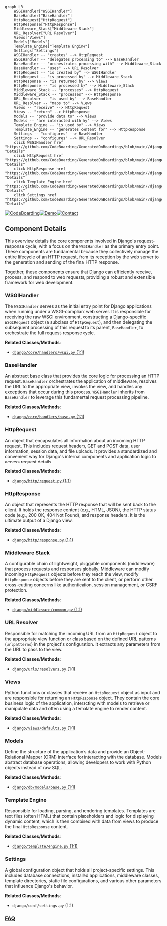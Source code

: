 ```mermaid
graph LR
    WSGIHandler["WSGIHandler"]
    BaseHandler["BaseHandler"]
    HttpRequest["HttpRequest"]
    HttpResponse["HttpResponse"]
    Middleware_Stack["Middleware Stack"]
    URL_Resolver["URL Resolver"]
    Views["Views"]
    Models["Models"]
    Template_Engine["Template Engine"]
    Settings["Settings"]
    WSGIHandler -- "creates" --> HttpRequest
    WSGIHandler -- "delegates processing to" --> BaseHandler
    BaseHandler -- "orchestrates processing with" --> Middleware_Stack
    BaseHandler -- "uses" --> URL_Resolver
    HttpRequest -- "is created by" --> WSGIHandler
    HttpRequest -- "is processed by" --> Middleware_Stack
    HttpResponse -- "is returned by" --> Views
    HttpResponse -- "is processed by" --> Middleware_Stack
    Middleware_Stack -- "processes" --> HttpRequest
    Middleware_Stack -- "processes" --> HttpResponse
    URL_Resolver -- "is used by" --> BaseHandler
    URL_Resolver -- "maps to" --> Views
    Views -- "receive" --> HttpRequest
    Views -- "return" --> HttpResponse
    Models -- "provide data to" --> Views
    Models -- "are interacted with by" --> Views
    Template_Engine -- "is used by" --> Views
    Template_Engine -- "generates content for" --> HttpResponse
    Settings -- "configures" --> BaseHandler
    Settings -- "configures" --> URL_Resolver
    click WSGIHandler href "https://github.com/CodeBoarding/GeneratedOnBoardings/blob/main//django/WSGIHandler.md" "Details"
    click HttpRequest href "https://github.com/CodeBoarding/GeneratedOnBoardings/blob/main//django/HttpRequest.md" "Details"
    click HttpResponse href "https://github.com/CodeBoarding/GeneratedOnBoardings/blob/main//django/HttpResponse.md" "Details"
    click Template_Engine href "https://github.com/CodeBoarding/GeneratedOnBoardings/blob/main//django/Template_Engine.md" "Details"
    click Settings href "https://github.com/CodeBoarding/GeneratedOnBoardings/blob/main//django/Settings.md" "Details"
```
[![CodeBoarding](https://img.shields.io/badge/Generated%20by-CodeBoarding-9cf?style=flat-square)](https://github.com/CodeBoarding/GeneratedOnBoardings)[![Demo](https://img.shields.io/badge/Try%20our-Demo-blue?style=flat-square)](https://www.codeboarding.org/demo)[![Contact](https://img.shields.io/badge/Contact%20us%20-%20contact@codeboarding.org-lightgrey?style=flat-square)](mailto:contact@codeboarding.org)

## Component Details

This overview details the core components involved in Django's request-response cycle, with a focus on the `WSGIHandler` as the primary entry point. These components are fundamental because they collectively manage the entire lifecycle of an HTTP request, from its reception by the web server to the generation and sending of the final HTTP response.

Together, these components ensure that Django can efficiently receive, process, and respond to web requests, providing a robust and extensible framework for web development.

### WSGIHandler
The `WSGIHandler` serves as the initial entry point for Django applications when running under a WSGI-compliant web server. It is responsible for receiving the raw WSGI environment, constructing a Django-specific `WSGIRequest` object (a subclass of `HttpRequest`), and then delegating the subsequent processing of this request to its parent, `BaseHandler`, to orchestrate the full request-response cycle.


**Related Classes/Methods**:

- <a href="https://github.com/django/django/blob/master/django/core/handlers/wsgi.py#L1-L1" target="_blank" rel="noopener noreferrer">`django/core/handlers/wsgi.py` (1:1)</a>


### BaseHandler
An abstract base class that provides the core logic for processing an HTTP request. `BaseHandler` orchestrates the application of middleware, resolves the URL to the appropriate view, invokes the view, and handles any exceptions that occur during this process. `WSGIHandler` inherits from `BaseHandler` to leverage this fundamental request processing pipeline.


**Related Classes/Methods**:

- <a href="https://github.com/django/django/blob/master/django/core/handlers/base.py#L1-L1" target="_blank" rel="noopener noreferrer">`django/core/handlers/base.py` (1:1)</a>


### HttpRequest
An object that encapsulates all information about an incoming HTTP request. This includes request headers, GET and POST data, user information, session data, and file uploads. It provides a standardized and convenient way for Django's internal components and application logic to access request details.


**Related Classes/Methods**:

- <a href="https://github.com/django/django/blob/master/django/http/request.py#L1-L1" target="_blank" rel="noopener noreferrer">`django/http/request.py` (1:1)</a>


### HttpResponse
An object that represents the HTTP response that will be sent back to the client. It holds the response content (e.g., HTML, JSON), the HTTP status code (e.g., 200 OK, 404 Not Found), and response headers. It is the ultimate output of a Django view.


**Related Classes/Methods**:

- <a href="https://github.com/django/django/blob/master/django/http/response.py#L1-L1" target="_blank" rel="noopener noreferrer">`django/http/response.py` (1:1)</a>


### Middleware Stack
A configurable chain of lightweight, pluggable components (middleware) that process requests and responses globally. Middleware can modify incoming `HttpRequest` objects before they reach the view, modify `HttpResponse` objects before they are sent to the client, or perform other cross-cutting concerns like authentication, session management, or CSRF protection.


**Related Classes/Methods**:

- <a href="https://github.com/django/django/blob/master/django/middleware/common.py#L1-L1" target="_blank" rel="noopener noreferrer">`django/middleware/common.py` (1:1)</a>


### URL Resolver
Responsible for matching the incoming URL from an `HttpRequest` object to the appropriate view function or class based on the defined URL patterns (`urlpatterns`) in the project's configuration. It extracts any parameters from the URL to pass to the view.


**Related Classes/Methods**:

- <a href="https://github.com/django/django/blob/master/django/urls/resolvers.py#L1-L1" target="_blank" rel="noopener noreferrer">`django/urls/resolvers.py` (1:1)</a>


### Views
Python functions or classes that receive an `HttpRequest` object as input and are responsible for returning an `HttpResponse` object. They contain the core business logic of the application, interacting with models to retrieve or manipulate data and often using a template engine to render content.


**Related Classes/Methods**:

- <a href="https://github.com/django/django/blob/master/django/views/defaults.py#L1-L1" target="_blank" rel="noopener noreferrer">`django/views/defaults.py` (1:1)</a>


### Models
Define the structure of the application's data and provide an Object-Relational Mapper (ORM) interface for interacting with the database. Models abstract database operations, allowing developers to work with Python objects instead of raw SQL.


**Related Classes/Methods**:

- <a href="https://github.com/django/django/blob/master/django/db/models/base.py#L1-L1" target="_blank" rel="noopener noreferrer">`django/db/models/base.py` (1:1)</a>


### Template Engine
Responsible for loading, parsing, and rendering templates. Templates are text files (often HTML) that contain placeholders and logic for displaying dynamic content, which is then combined with data from views to produce the final `HttpResponse` content.


**Related Classes/Methods**:

- <a href="https://github.com/django/django/blob/master/django/template/engine.py#L1-L1" target="_blank" rel="noopener noreferrer">`django/template/engine.py` (1:1)</a>


### Settings
A global configuration object that holds all project-specific settings. This includes database connections, installed applications, middleware classes, template directories, static file configurations, and various other parameters that influence Django's behavior.


**Related Classes/Methods**:

- `django/conf/settings.py` (1:1)




### [FAQ](https://github.com/CodeBoarding/GeneratedOnBoardings/tree/main?tab=readme-ov-file#faq)